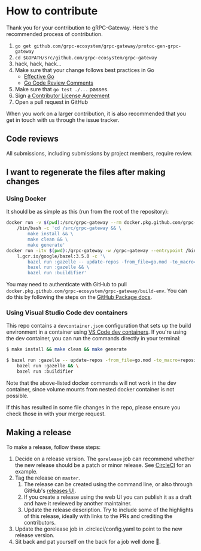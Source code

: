 # How to contribute

Thank you for your contribution to gRPC-Gateway.
Here's the recommended process of contribution.

1. `go get github.com/grpc-ecosystem/grpc-gateway/protoc-gen-grpc-gateway`
1. `cd $GOPATH/src/github.com/grpc-ecosystem/grpc-gateway`
1. hack, hack, hack...
1. Make sure that your change follows best practices in Go
   - [Effective Go](https://golang.org/doc/effective_go.html)
   - [Go Code Review Comments](https://golang.org/wiki/CodeReviewComments)
1. Make sure that `go test ./...` passes.
1. Sign [a Contributor License Agreement](https://cla.developers.google.com/clas)
1. Open a pull request in GitHub

When you work on a larger contribution, it is also recommended that you get in touch
with us through the issue tracker.

## Code reviews

All submissions, including submissions by project members, require review.

## I want to regenerate the files after making changes

### Using Docker

It should be as simple as this (run from the root of the repository):

```bash
docker run -v $(pwd):/src/grpc-gateway --rm docker.pkg.github.com/grpc-ecosystem/grpc-gateway/build-env:1.16 \
    /bin/bash -c 'cd /src/grpc-gateway && \
        make install && \
        make clean && \
        make generate'
docker run -itv $(pwd):/grpc-gateway -w /grpc-gateway --entrypoint /bin/bash --rm \
    l.gcr.io/google/bazel:3.5.0 -c '\
        bazel run :gazelle -- update-repos -from_file=go.mod -to_macro=repositories.bzl%go_repositories && \
        bazel run :gazelle && \
        bazel run :buildifier'
```

You may need to authenticate with GitHub to pull `docker.pkg.github.com/grpc-ecosystem/grpc-gateway/build-env`.
You can do this by following the steps on the [GitHub Package docs](https://help.github.com/en/packages/using-github-packages-with-your-projects-ecosystem/configuring-docker-for-use-with-github-packages#authenticating-to-github-packages).

### Using Visual Studio Code dev containers

This repo contains a `devcontainer.json` configuration that sets up the build environment in a container using
[VS Code dev containers](https://code.visualstudio.com/docs/remote/containers). If you're using the dev container,
you can run the commands directly in your terminal:

```sh
$ make install && make clean && make generate
```

```sh
$ bazel run :gazelle -- update-repos -from_file=go.mod -to_macro=repositories.bzl%go_repositories && \
    bazel run :gazelle && \
    bazel run :buildifier
```

Note that the above-listed docker commands will not work in the dev container, since volume mounts from
nested docker container is not possible.

If this has resulted in some file changes in the repo, please ensure you check those in with your merge request.

## Making a release

To make a release, follow these steps:

1. Decide on a release version. The `gorelease` job can
   recommend whether the new release should be a patch or minor release.
   See [CircleCI](https://app.circleci.com/pipelines/github/grpc-ecosystem/grpc-gateway/126/workflows/255a8a04-de9c-46a9-a66b-f107d2b39439/jobs/6428)
   for an example.
1. Tag the release on `master`.
   1. The release can be created using the command line, or also through GitHub's [releases
      UI](https://github.com/grpc-ecosystem/grpc-gateway/releases/new).
   1. If you create a release using the web UI you can publish it as a draft and have it
      reviewed by another maintainer.
   1. Update the release description. Try to include some of the highlights of this release,
      ideally with links to the PRs and crediting the contributors.
1. Update the gorelease job in .circleci/config.yaml to point to the new release version.
1. Sit back and pat yourself on the back for a job well done :clap:.

